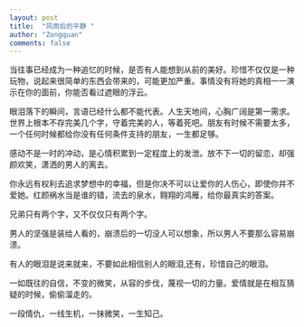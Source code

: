 ```yaml
---
layout: post
title:  "风雨后的平静 "
author: "Zongquan"
comments: false
---
```


当往事已经成为一种追忆的时候，是否有人能想到从前的美好。珍惜不仅仅是一种玩物，说起来很简单的东西会带来的，可能更加严重。事情没有将她的真相一一演示在你的面前，你能否看过遮眼的浮云。

眼泪落下的瞬间，言语已经什么都不能代表。人生天地间，心胸广阔是第一需求。世界上根本不存完美几个字，守着完美的人，等着死吧。朋友有时候不需要太多，一个任何时候都给你没有任何条件支持的朋友，一生都足够。
    
感动不是一时的冲动，是心情积累到一定程度上的发泄。放不下一切的留恋，却强颜欢笑，潇洒的男人的离去。

你永远有权利去追求梦想中的幸福，但是你决不可以让爱你的人伤心，即使你并不爱她。红颜祸水当是谁的错，流去的泉水，翱翔的鸿雁，给你最真实的答案。
    
兄弟只有两个字，又不仅仅只有两个字。
    
男人的坚强是装给人看的，崩溃后的一切没人可以想象，所以男人不要那么容易崩溃。
    
有人的眼泪是说来就来，不要如此相信别人的眼泪,还有，珍惜自己的眼泪。
    
一如既往的自信，不变的微笑，从容的步伐，蔑视一切的力量。爱情就是在相互猜疑的时候，偷偷溜走的。
    
一段情仇，一线生机，一抹微笑，一生知己。